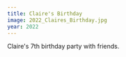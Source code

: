 ```yaml
---
title: Claire's Birthday
image: 2022_Claires_Birthday.jpg
year: 2022
---
```

Claire's 7th birthday party with friends.